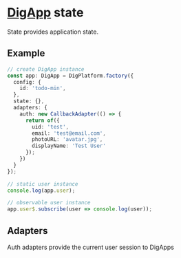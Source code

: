 # [DigApp](../README.md) state

State provides application state. 

## Example

```typescript
// create DigApp instance
const app: DigApp = DigPlatform.factory({
  config: {
    id: 'todo-min',
  },
  state: {},
  adapters: {
    auth: new CallbackAdapter(() => {
      return of({
        uid: 'test',
        email: 'test@email.com',
        photoURL: 'avatar.jpg',
        displayName: 'Test User'
      });
    })
  }
});

// static user instance
console.log(app.user);

// observable user instance
app.user$.subscribe(user => console.log(user));
```

## Adapters

Auth adapters provide the current user session to DigApps
